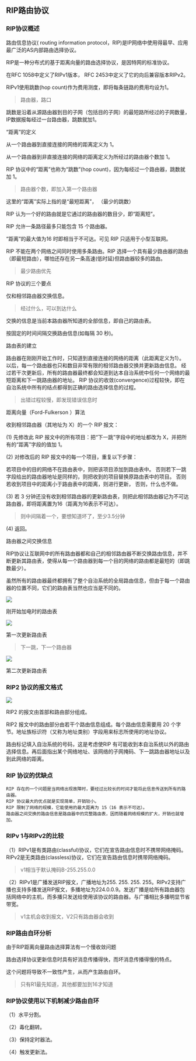 

## RIP路由协议



### RIP协议概述

路由信息协议( routing information protocol，RIP)是IP网络中使用得最早、应用最广泛的AS内部路由选择协议。

RIP是一种分布式的基于距离向量的路由选择协议，是因特网的标准协议。

在RFC 1058中定义了RIPv1版本， RFC 2453中定义了它的向后兼容版本RIPv2。

RIPv1使用跳数(hop count)作为费用测度，即将每条链路的费用均设为1。 

> 路由器，路口

跳数是沿着从源路由器到目的子网（包括目的子网）的最短路所经过的子网数量，IP数据报每经过一台路由器，跳数就加1。



“距离”的定义

从一个路由器到直接连接的网络的距离定义为 1。

从一个路由器到非直接连接的网络的距离定义为所经过的路由器个数加 1。

RIP 协议中的“距离”也称为“跳数”(hop count)，因为每经过一个路由器，跳数就加 1。

> 路由器个数，即加入第一个路由器

这里的“距离”实际上指的是“最短距离”， （最少的跳数）



RIP 认为一个好的路由就是它通过的路由器的数目少，即“距离短”。

RIP 允许一条路径最多只能包含 15 个路由器。

“距离”的最大值为16 时即相当于不可达。可见 RIP 只适用于小型互联网。

RIP 不能在两个网络之间同时使用多条路由。RIP 选择一个具有最少路由器的路由（即最短路由），哪怕还存在另一条高速(低时延)但路由器较多的路由。   

> 最少路由优先

RIP 协议的三个要点 

仅和相邻路由器交换信息。 

> 经过什么，可以到达什么

交换的信息是当前本路由器所知道的全部信息，即自己的路由表。 

按固定的时间间隔交换路由信息(如每隔 30 秒)。 



路由表的建立 

路由器在刚刚开始工作时，只知道到直接连接的网络的距离（此距离定义为1）。
以后，每一个路由器也只和数目非常有限的相邻路由器交换并更新路由信息。
经过若干次更新后，所有的路由器最终都会知道到达本自治系统中任何一个网络的最短距离和下一跳路由器的地址。
RIP 协议的收敛(convergence)过程较快，即在自治系统中所有的结点都得到正确的路由选择信息的过程。 

> 出错过程较慢，即发现错误信息时



距离向量（Ford-Fulkerson ）算法

收到相邻路由器（其地址为 X）的一个 RIP 报文：

(1) 先修改此 RIP 报文中的所有项目：把“下一跳”字段中的地址都改为 X，并把所有的“距离”字段的值加 1。

(2) 对修改后的 RIP 报文中的每一个项目，重复以下步骤：

若项目中的目的网络不在路由表中，则把该项目添加到路由表中。
否则若下一跳字段给出的路由器地址是同样的，则把收到的项目替换原路由表中的项目。
否则若收到项目中的距离小于路由表中的距离，则进行更新，
否则，什么也不做。

(3) 若 3 分钟还没有收到相邻路由器的更新路由表，则把此相邻路由器记为不可达路由器，即将距离置为16（距离为16表示不可达）。

> 则中间隔着一个，要想知道坏了，至少3.5分钟

(4) 返回。







路由器之间交换信息 

RIP协议让互联网中的所有路由器都和自己的相邻路由器不断交换路由信息，并不断更新其路由表，使得从每一个路由器到每一个目的网络的路由都是最短的（即跳数最少）。

虽然所有的路由器最终都拥有了整个自治系统的全局路由信息，但由于每一个路由器的位置不同，它们的路由表当然也应当是不同的。  



![](https://cdn.jsdelivr.net/gh/ZanderZhao/img20/file/20191126084140.png)

刚开始加电时的路由表

![](https://cdn.jsdelivr.net/gh/ZanderZhao/img20/file/20191126084358.png)

第一次更新路由表

> 下一跳，下一个路由器



![](https://cdn.jsdelivr.net/gh/ZanderZhao/img20/file/20191126090439.png)



第二次更新路由表



### RIP2 协议的报文格式

![](https://cdn.jsdelivr.net/gh/ZanderZhao/img20/file/20191126090549.png)

RIP2 的报文由首部和路由部分组成。

RIP2 报文中的路由部分由若干个路由信息组成。每个路由信息需要用 20 个字节。地址族标识符（又称为地址类别）字段用来标志所使用的地址协议。

路由标记填入自治系统的号码，这是考虑使RIP 有可能收到本自治系统以外的路由选择信息。再后面指出某个网络地址、该网络的子网掩码、下一跳路由器地址以及到此网络的距离。  



### RIP 协议的优缺点

```
RIP 存在的一个问题是当网络出现故障时，要经过比较长的时间才能将此信息传送到所有的路由器。
RIP 协议最大的优点就是实现简单，开销较小。
RIP 限制了网络的规模，它能使用的最大距离为 15（16 表示不可达）。
路由器之间交换的路由信息是路由器中的完整路由表，因而随着网络规模的扩大，开销也就增加。   

```



### RIPv 1与RIPv2的比较

（1）RIPv1是有类路由(classful)协议，它们在宣告路由信息时不携带网络掩码。RIPv2是无类路由(classless)协议，它们在宣告路由信息时携带网络掩码。

> v1相当于默认掩码B-255.255.0.0

（2）RIPv1是广播发送RIP报文，广播地址为255. 255. 255. 255。RIPv2支持广播也支持多播发送RIP报文，多播地址为224.0.0.9。发送广播是给所有路由器包括网络中的主机，而多播只发送给使用该协议的路由器。与广播相比多播明显节省带宽。

> v1主机会收到报文，V2只有路由器会收到



### RIP路由自环分析

由于RIP距离向量路由选择算法有一个慢收敛问题

路由选择协议更新信息时具有好消息传播得快，而坏消息传播得慢的特点。

这个问题将导致不一致性产生，从而产生路由自环。

> 只有R1最先知道，其他都要加到16才知道



### RIP协议使用以下机制减少路由自环

（1）水平分割。

（2）毒化翻转。

（3）保持定时器法。

（4）触发更新法。



##